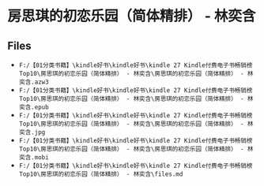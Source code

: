 # 房思琪的初恋乐园（简体精排） - 林奕含

## Files

- `F:/【01分类书籍】\kindle好书\kindle好书\kindle 27 Kindle付费电子书畅销榜Top10\房思琪的初恋乐园（简体精排） - 林奕含\房思琪的初恋乐园（简体精排） - 林奕含.azw3`
- `F:/【01分类书籍】\kindle好书\kindle好书\kindle 27 Kindle付费电子书畅销榜Top10\房思琪的初恋乐园（简体精排） - 林奕含\房思琪的初恋乐园（简体精排） - 林奕含.epub`
- `F:/【01分类书籍】\kindle好书\kindle好书\kindle 27 Kindle付费电子书畅销榜Top10\房思琪的初恋乐园（简体精排） - 林奕含\房思琪的初恋乐园（简体精排） - 林奕含.jpg`
- `F:/【01分类书籍】\kindle好书\kindle好书\kindle 27 Kindle付费电子书畅销榜Top10\房思琪的初恋乐园（简体精排） - 林奕含\房思琪的初恋乐园（简体精排） - 林奕含.mobi`
- `F:/【01分类书籍】\kindle好书\kindle好书\kindle 27 Kindle付费电子书畅销榜Top10\房思琪的初恋乐园（简体精排） - 林奕含\files.md`
